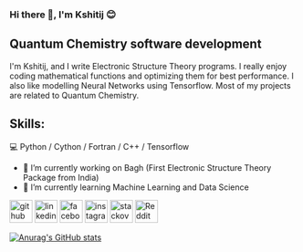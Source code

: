 ### Hi there 👋, I'm Kshitij 😊
## Quantum Chemistry software development
I'm Kshitij, and I write Electronic Structure Theory programs. I really enjoy coding mathematical functions and optimizing them for best performance. I also like modelling Neural Networks using Tensorflow. Most of my projects are related to Quantum Chemistry.

## Skills: 
💻 Python / Cython / Fortran / C++ / Tensorflow

- 🔭 I’m currently working on Bagh (First Electronic Structure Theory Package from India) 
- 🌱 I’m currently learning Machine Learning and Data Science 


[<img src='https://cdn.jsdelivr.net/npm/simple-icons@3.0.1/icons/github.svg' alt='github' height='40'>](https://github.com/kshitij-05)  [<img src='https://cdn.jsdelivr.net/npm/simple-icons@3.0.1/icons/linkedin.svg' alt='linkedin' height='40'>](https://www.linkedin.com/in/kshitijkumar-surjuse-5a9701189///)  [<img src='https://cdn.jsdelivr.net/npm/simple-icons@3.0.1/icons/facebook.svg' alt='facebook' height='40'>](https://www.facebook.com/kshitij.surjuse)  [<img src='https://cdn.jsdelivr.net/npm/simple-icons@3.0.1/icons/instagram.svg' alt='instagram' height='40'>](https://www.instagram.com/kshitijsurjuse///)  [<img src='https://cdn.jsdelivr.net/npm/simple-icons@3.0.1/icons/stackoverflow.svg' alt='stackoverflow' height='40'>](https://stackoverflow.com/users/12456249/kshitij-surjuse)  [<img src='https://cdn.jsdelivr.net/npm/simple-icons@3.0.1/icons/reddit.svg' alt='Reddit' height='40'>](https://www.reddit.com/user/Kshitij_Surjuse)  

[![Anurag's GitHub stats](https://github-readme-stats.vercel.app/api?username=kshitij-05)](https://github.com/anuraghazra/github-readme-stats)

<img scr = "https://tenor.com/view/the-mandalorian-baby-yoda-cute-gif-15685313" width="256"/>
